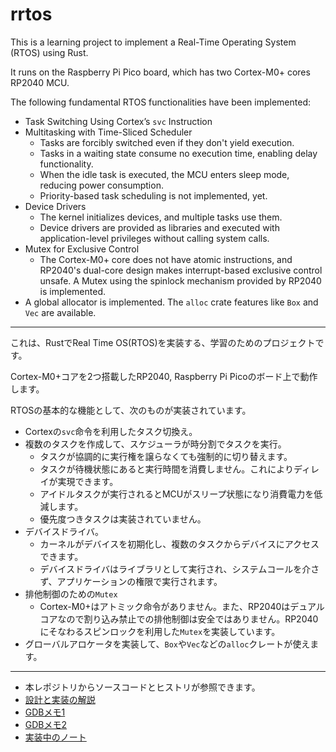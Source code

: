 rrtos
=====

This is a learning project to implement a Real-Time Operating System (RTOS) using Rust.

It runs on the Raspberry Pi Pico board, which has two Cortex-M0+ cores RP2040 MCU.

The following fundamental RTOS functionalities have been implemented:
* Task Switching Using Cortex’s `svc` Instruction
* Multitasking with Time-Sliced Scheduler
    + Tasks are forcibly switched even if they don't yield execution.
    + Tasks in a waiting state consume no execution time, enabling delay functionality.
    + When the idle task is executed, the MCU enters sleep mode, reducing power consumption.
    + Priority-based task scheduling is not implemented, yet.
* Device Drivers
    + The kernel initializes devices, and multiple tasks use them.
    + Device drivers are provided as libraries and executed with application-level privileges without calling system calls.
* Mutex for Exclusive Control
    + The Cortex-M0+ core does not have atomic instructions, and RP2040's dual-core design makes interrupt-based exclusive control unsafe. A Mutex using the spinlock mechanism provided by RP2040 is implemented.
* A global allocator is implemented. The `alloc` crate features like `Box` and `Vec` are available.


----

これは、RustでReal Time OS(RTOS)を実装する、学習のためのプロジェクトです。

Cortex-M0+コアを2つ搭載したRP2040, Raspberry Pi Picoのボード上で動作します。

RTOSの基本的な機能として、次のものが実装されています。

* Cortexの`svc`命令を利用したタスク切換え。
* 複数のタスクを作成して、スケジューラが時分割でタスクを実行。
    + タスクが協調的に実行権を譲らなくても強制的に切り替えます。
    + タスクが待機状態にあると実行時間を消費しません。これによりディレイが実現できます。
    + アイドルタスクが実行されるとMCUがスリープ状態になり消費電力を低減します。
    + 優先度つきタスクは実装されていません。
* デバイスドライバ。
    + カーネルがデバイスを初期化し、複数のタスクからデバイスにアクセスできます。
    + デバイスドライバはライブラリとして実行され、システムコールを介さず、アプリケーションの権限で実行されます。
* 排他制御のための`Mutex`
    + Cortex-M0+はアトミック命令がありません。また、RP2040はデュアルコアなので割り込み禁止での排他制御は安全ではありません。RP2040にそなわるスピンロックを利用した`Mutex`を実装しています。
* グローバルアロケータを実装して、`Box`や`Vec`などの`alloc`クレートが使えます。

---

* 本レポジトリからソースコードとヒストリが参照できます。
* [設計と実装の解説]()
* [GDBメモ1](https://nkon.github.io/Gdb-basic/)
* [GDBメモ2](https://nkon.github.io/Gdb-Memo/)
* [実装中のノート](https://nkon.github.io/CheatSheet/)